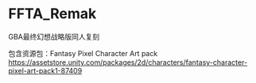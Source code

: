 # FFTA_Remak
GBA最终幻想战略版同人复刻

包含资源包：Fantasy Pixel Character Art pack
https://assetstore.unity.com/packages/2d/characters/fantasy-character-pixel-art-pack1-87409
